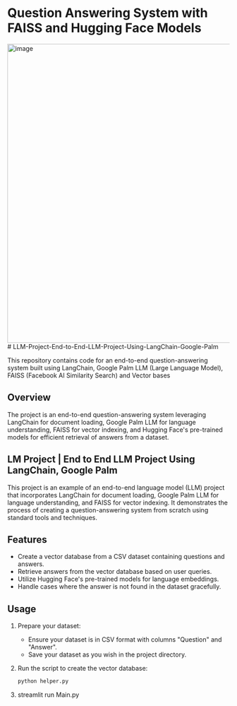 # Question Answering System with FAISS and Hugging Face Models


<img width="677" alt="image" src="https://github.com/Rafael-ZP/LLM_Project_Using_LangChain_and_GooglePalm/assets/104310982/ff11ded7-eabe-4afe-b9dd-c811a8408dff">
# LLM-Project-End-to-End-LLM-Project-Using-LangChain-Google-Palm

This repository contains code for an end-to-end question-answering system built using LangChain, Google Palm LLM (Large Language Model), FAISS (Facebook AI Similarity Search) and Vector bases

## Overview

The project is an end-to-end question-answering system leveraging LangChain for document loading, Google Palm LLM for language understanding, FAISS for vector indexing, and Hugging Face's pre-trained models for efficient retrieval of answers from a dataset.

## LM Project | End to End LLM Project Using LangChain, Google Palm

This project is an example of an end-to-end language model (LLM) project that incorporates LangChain for document loading, Google Palm LLM for language understanding, and FAISS for vector indexing. It demonstrates the process of creating a question-answering system from scratch using standard tools and techniques.



## Features

- Create a vector database from a CSV dataset containing questions and answers.
- Retrieve answers from the vector database based on user queries.
- Utilize Hugging Face's pre-trained models for language embeddings.
- Handle cases where the answer is not found in the dataset gracefully.

## Usage

1. Prepare your dataset:
   - Ensure your dataset is in CSV format with columns "Question" and "Answer".
   - Save your dataset as you wish in the project directory.

2. Run the script to create the vector database:
   ```bash
   python helper.py
3. streamlit run Main.py
